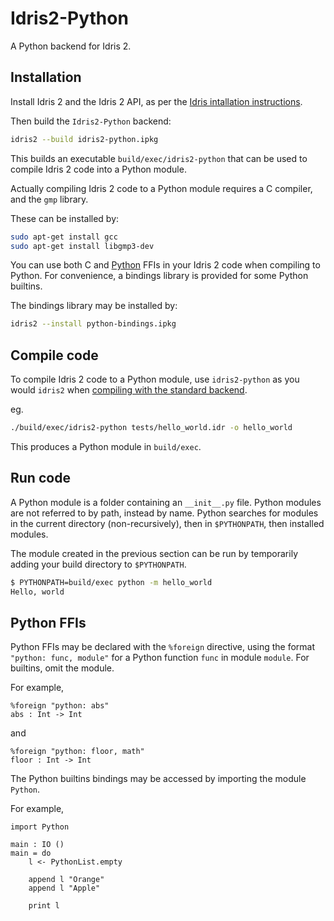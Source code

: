 # Idris2-Python

A Python backend for Idris 2.

## Installation

Install Idris 2 and the Idris 2 API, as per the [Idris intallation instructions](https://github.com/idris-lang/Idris2/blob/master/INSTALL.md).

Then build the `Idris2-Python` backend:
```bash
idris2 --build idris2-python.ipkg
```
This builds an executable `build/exec/idris2-python` that can be used to compile Idris 2 code into a Python module.

Actually compiling Idris 2 code to a Python module requires a C compiler, and the `gmp` library.

These can be installed by:

```bash
sudo apt-get install gcc
sudo apt-get install libgmp3-dev
```

You can use both C and [Python](#python-ffis) FFIs in your Idris 2 code when compiling to Python.
For convenience, a bindings library is provided for some Python builtins.

The bindings library may be installed by:
```bash
idris2 --install python-bindings.ipkg
```

## Compile code

To compile Idris 2 code to a Python module, use `idris2-python` as you would `idris2` when [compiling with the standard backend](https://idris2.readthedocs.io/en/latest/backends/index.html).

eg.
```bash
./build/exec/idris2-python tests/hello_world.idr -o hello_world
```

This produces a Python module in `build/exec`.

## Run code

A Python module is a folder containing an `__init__.py` file.
Python modules are not referred to by path, instead by name.
Python searches for modules in the current directory (non-recursively), then in `$PYTHONPATH`, then installed modules.

The module created in the previous section can be run by temporarily adding your build directory to `$PYTHONPATH`.
```bash session
$ PYTHONPATH=build/exec python -m hello_world
Hello, world
```

## Python FFIs

Python FFIs may be declared with the `%foreign` directive, using the format `"python: func, module"` for a Python function `func` in module `module`.
For builtins, omit the module.

For example,
```idris2
%foreign "python: abs"
abs : Int -> Int
```
and
```idris2
%foreign "python: floor, math"
floor : Int -> Int
```

The Python builtins bindings may be accessed by importing the module `Python`.

For example,
```idris2
import Python

main : IO ()
main = do
    l <- PythonList.empty

    append l "Orange"
    append l "Apple"

    print l
```
